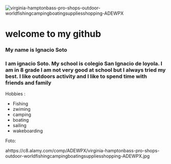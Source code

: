 ![virginia-hamptonbass-pro-shops-outdoor-worldfishingcampingboatingsuppliesshopping-ADEWPX](https://user-images.githubusercontent.com/93545885/139723979-7f39834b-4443-4452-8604-8dc1d512f393.jpg)
# welcome to my github
 
 ### My name is Ignacio Soto

 ### I am ignacio Soto. My school is colegio San Ignacio de loyola. I am in 8 grade I am not very good at school but I always tried my best. I like outdoors activity and I like to spend time with friends and family

Hobbies :

- Fishing 
- zwiming
- camping
- boating 
- sailing 
- wakeboarding

Foto:

ahttps://c8.alamy.com/comp/ADEWPX/virginia-hamptonbass-pro-shops-outdoor-worldfishingcampingboatingsuppliesshopping-ADEWPX.jpg
